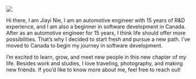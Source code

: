 ![](https://starwalk.space/zh-Hans/news/milky-way-galaxy-all-you-need-to-know)

Hi there, I am Jiayi Nie, I am an automotive engineer with 15 years of R&D experience, and I am also a beginner in software development in Canada. After as an automotive engineer for 15 years, I think life should offer more possibilities. That’s why I decided to start fresh and pursue a new path. I’ve moved to Canada to begin my journey in software development.

I’m excited to learn, grow, and meet new people in this new chapter of my life. Besides work and studies, I love traveling, photography, and making new friends. If you’d like to know more about me, feel free to reach out!

